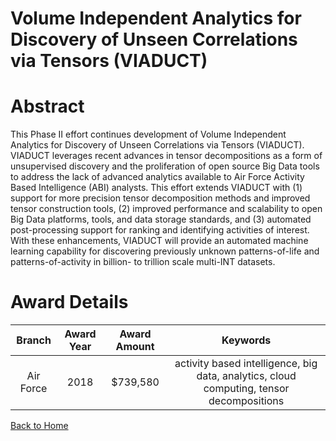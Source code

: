 
Volume Independent Analytics for Discovery of Unseen Correlations via Tensors (VIADUCT)
=======================================================================================

# Abstract


This Phase II effort continues development of Volume Independent Analytics for Discovery of Unseen Correlations via Tensors (VIADUCT). VIADUCT leverages recent advances in tensor decompositions as a form of unsupervised discovery and the proliferation of open source Big Data tools to address the lack of advanced analytics available to Air Force Activity Based Intelligence (ABI) analysts. This effort extends VIADUCT with (1) support for more precision tensor decomposition methods and improved tensor construction tools, (2) improved performance and scalability to open Big Data platforms, tools, and data storage standards, and (3) automated post-processing support for ranking and identifying activities of interest. With these enhancements, VIADUCT will provide an automated machine learning capability for discovering previously unknown patterns-of-life and patterns-of-activity in billion- to trillion scale multi-INT datasets.  

# Award Details

|Branch|Award Year|Award Amount|Keywords|
| :---: | :---: | :---: | :---: |
|Air Force|2018|$739,580|activity based intelligence, big data, analytics, cloud computing, tensor decompositions|
  
  


[Back to Home](https://github.com/chrischow/dod_sbir_awards/DJ/#1387)
